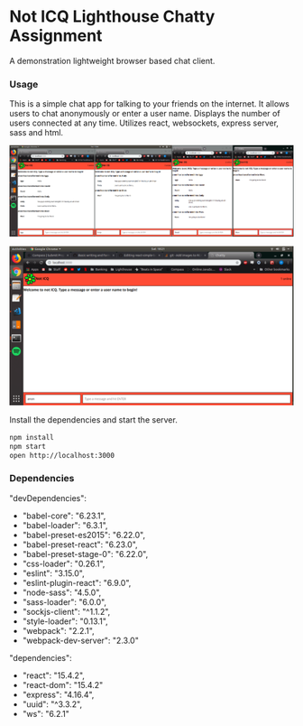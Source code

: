 Not ICQ Lighthouse Chatty Assignment
=====================
A demonstration lightweight browser based chat client.

### Usage

This is a simple chat app for talking to your friends on the internet. It allows users to chat anonymously or enter a user name. Displays the number of users connected at any time. Utilizes react, websockets, express server, sass and html.

![screenshot of Not ICQ](https://raw.githubusercontent.com/pmckeegan/react-simple-boilerplate/master/build/notICQ-screenshot.png)

![screenshot 2 of Not ICQ](https://raw.githubusercontent.com/pmckeegan/react-simple-boilerplate/master/build/screen2.png)

Install the dependencies and start the server.
```
npm install
npm start
open http://localhost:3000
```

### Dependencies

"devDependencies":
- "babel-core": "6.23.1",
- "babel-loader": "6.3.1",
- "babel-preset-es2015": "6.22.0",
- "babel-preset-react": "6.23.0",
- "babel-preset-stage-0": "6.22.0",
- "css-loader": "0.26.1",
- "eslint": "3.15.0",
- "eslint-plugin-react": "6.9.0",
- "node-sass": "4.5.0",
- "sass-loader": "6.0.0",
- "sockjs-client": "^1.1.2",
- "style-loader": "0.13.1",
- "webpack": "2.2.1",
- "webpack-dev-server": "2.3.0"

"dependencies":
- "react": "15.4.2",
- "react-dom": "15.4.2"
- "express": "4.16.4",
- "uuid": "^3.3.2",
- "ws": "6.2.1"


